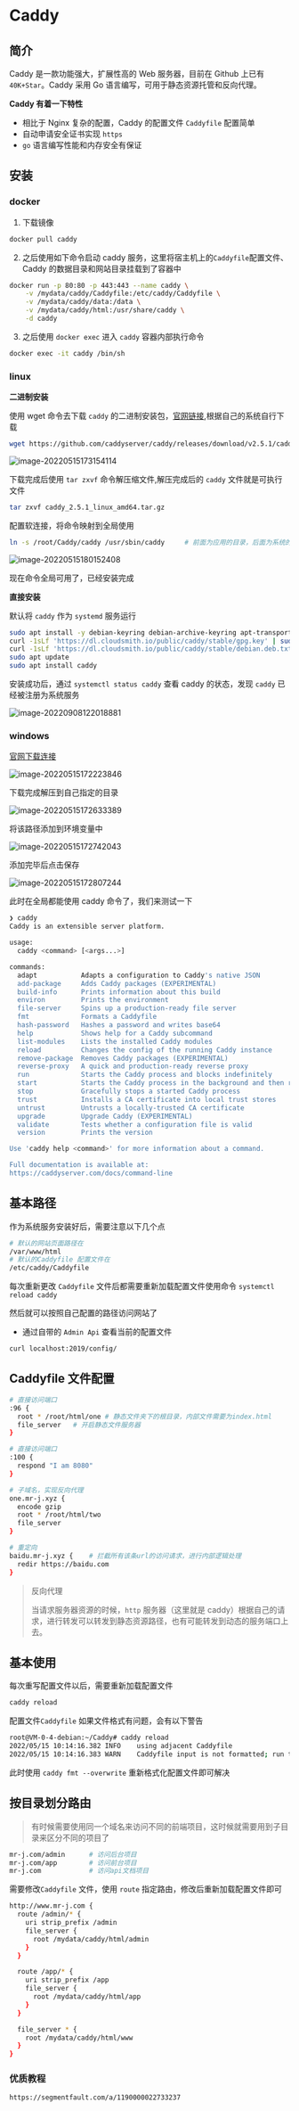 # Caddy

## 简介

Caddy 是一款功能强大，扩展性高的 Web 服务器，目前在 Github 上已有`40K+Star`。Caddy 采用 Go 语言编写，可用于静态资源托管和反向代理。

**Caddy 有着一下特性**

- 相比于 Nginx 复杂的配置，Caddy 的配置文件 `Caddyfile` 配置简单
- 自动申请安全证书实现 `https`
- `go` 语言编写性能和内存安全有保证

## 安装

### docker

1. 下载镜像

```sh
docker pull caddy
```

2. 之后使用如下命令启动 caddy 服务，这里将宿主机上的`Caddyfile`配置文件、Caddy 的数据目录和网站目录挂载到了容器中

```sh
docker run -p 80:80 -p 443:443 --name caddy \
    -v /mydata/caddy/Caddyfile:/etc/caddy/Caddyfile \
    -v /mydata/caddy/data:/data \
    -v /mydata/caddy/html:/usr/share/caddy \
    -d caddy
```

3. 之后使用 `docker exec` 进入 `caddy` 容器内部执行命令

```sh
docker exec -it caddy /bin/sh
```

### linux

**二进制安装**

使用 wget 命令去下载 `caddy` 的二进制安装包，[官网链接](https://github.com/caddyserver/caddy/releases),根据自己的系统自行下载

```sh
wget https://github.com/caddyserver/caddy/releases/download/v2.5.1/caddy_2.5.1_linux_amd64.tar.gz
```

![image-20220515173154114](http://i0.hdslb.com/bfs/album/fa30d0ba8e9c8dbd71f5902f7d456a19b2ff94fa.png)

下载完成后使用 `tar zxvf` 命令解压缩文件,解压完成后的 `caddy` 文件就是可执行文件

```sh
tar zxvf caddy_2.5.1_linux_amd64.tar.gz
```

配置软连接，将命令映射到全局使用

```sh
ln -s /root/Caddy/caddy /usr/sbin/caddy		# 前面为应用的目录，后面为系统的路径
```

![image-20220515180152408](http://i0.hdslb.com/bfs/album/cca8d3b79c3e9442761e87d70d75f04a1cb50458.png)

现在命令全局可用了，已经安装完成

**直接安装**

默认将 `caddy` 作为 `systemd` 服务运行

```sh
sudo apt install -y debian-keyring debian-archive-keyring apt-transport-https
curl -1sLf 'https://dl.cloudsmith.io/public/caddy/stable/gpg.key' | sudo gpg --dearmor -o /usr/share/keyrings/caddy-stable-archive-keyring.gpg
curl -1sLf 'https://dl.cloudsmith.io/public/caddy/stable/debian.deb.txt' | sudo tee /etc/apt/sources.list.d/caddy-stable.list
sudo apt update
sudo apt install caddy
```

安装成功后，通过 `systemctl status caddy` 查看 caddy 的状态，发现 `caddy` 已经被注册为系统服务

![image-20220908122018881](https://i0.hdslb.com/bfs/album/8d0aecae69ab1a1bdf80ee9e6a712f152d0ed46c.png)

### windows

[官网下载连接](https://github.com/caddyserver/caddy/releases)

![image-20220515172223846](http://i0.hdslb.com/bfs/album/456867dd0fe519e88c4e340b8a8b464f6ac547fe.png)

下载完成解压到自己指定的目录

![image-20220515172633389](http://i0.hdslb.com/bfs/album/5703982e50e2c4fe7cfd24a63b1c51a1781b3547.png)

将该路径添加到环境变量中

![image-20220515172742043](http://i0.hdslb.com/bfs/album/35401ab5019d01ae64a3759d1d4ca155b40ce294.png)

添加完毕后点击保存

![image-20220515172807244](http://i0.hdslb.com/bfs/album/a1744115303878b5f8e03d69025c9aabffaa51ec.png)

此时在全局都能使用 caddy 命令了，我们来测试一下

```sh
❯ caddy
Caddy is an extensible server platform.

usage:
  caddy <command> [<args...>]

commands:
  adapt           Adapts a configuration to Caddy's native JSON
  add-package     Adds Caddy packages (EXPERIMENTAL)
  build-info      Prints information about this build
  environ         Prints the environment
  file-server     Spins up a production-ready file server
  fmt             Formats a Caddyfile
  hash-password   Hashes a password and writes base64
  help            Shows help for a Caddy subcommand
  list-modules    Lists the installed Caddy modules
  reload          Changes the config of the running Caddy instance
  remove-package  Removes Caddy packages (EXPERIMENTAL)
  reverse-proxy   A quick and production-ready reverse proxy
  run             Starts the Caddy process and blocks indefinitely
  start           Starts the Caddy process in the background and then returns
  stop            Gracefully stops a started Caddy process
  trust           Installs a CA certificate into local trust stores
  untrust         Untrusts a locally-trusted CA certificate
  upgrade         Upgrade Caddy (EXPERIMENTAL)
  validate        Tests whether a configuration file is valid
  version         Prints the version

Use 'caddy help <command>' for more information about a command.

Full documentation is available at:
https://caddyserver.com/docs/command-line
```

## 基本路径

作为系统服务安装好后，需要注意以下几个点

```sh
# 默认的网站页面路径在
/var/www/html
# 默认的Caddyfile 配置文件在
/etc/caddy/Caddyfile
```

每次重新更改 `Caddyfile` 文件后都需要重新加载配置文件使用命令 `systemctl reload caddy`

然后就可以按照自己配置的路径访问网站了

- 通过自带的 `Admin Api` 查看当前的配置文件

```sh
curl localhost:2019/config/
```

## Caddyfile 文件配置

```sh
# 直接访问端口
:96 {
  root * /root/html/one # 静态文件夹下的根目录，内部文件需要为index.html
  file_server	# 开启静态文件服务器
}

# 直接访问端口
:100 {
  respond "I am 8080"
}

# 子域名，实现反向代理
one.mr-j.xyz {
  encode gzip
  root * /root/html/two
  file_server
}

# 重定向
baidu.mr-j.xyz {	# 拦截所有该条url的访问请求，进行内部逻辑处理
  redir https://baidu.com
}
```

> 反向代理
>
> 当请求服务器资源的时候，`http` 服务器（这里就是 caddy）根据自己的请求，进行转发可以转发到静态资源路径，也有可能转发到动态的服务端口上去。

## 基本使用

每次重写配置文件以后，需要重新加载配置文件

```sh
caddy reload
```

配置文件`Caddyfile` 如果文件格式有问题，会有以下警告

```sh
root@VM-0-4-debian:~/Caddy# caddy reload
2022/05/15 10:14:16.382 INFO    using adjacent Caddyfile
2022/05/15 10:14:16.383 WARN    Caddyfile input is not formatted; run the 'caddy fmt' command to fix inconsistencies     {"adapter": "caddyfile", "file": "Caddyfile", "line": 4}
```

此时使用 `caddy fmt --overwrite` 重新格式化配置文件即可解决

## 按目录划分路由

> 有时候需要使用同一个域名来访问不同的前端项目，这时候就需要用到子目录来区分不同的项目了

```sh
mr-j.com/admin		# 访问后台项目
mr-j.com/app		# 访问前台项目
mr-j.com		    # 访问api文档项目
```

需要修改`Caddyfile` 文件，使用 `route` 指定路由，修改后重新加载配置文件即可

```sh
http://www.mr-j.com {
  route /admin/* {
    uri strip_prefix /admin
    file_server {
      root /mydata/caddy/html/admin
    }
  }

  route /app/* {
    uri strip_prefix /app
    file_server {
      root /mydata/caddy/html/app
    }
  }

  file_server * {
    root /mydata/caddy/html/www
  }
}
```

### 优质教程

`https://segmentfault.com/a/1190000022733237`

